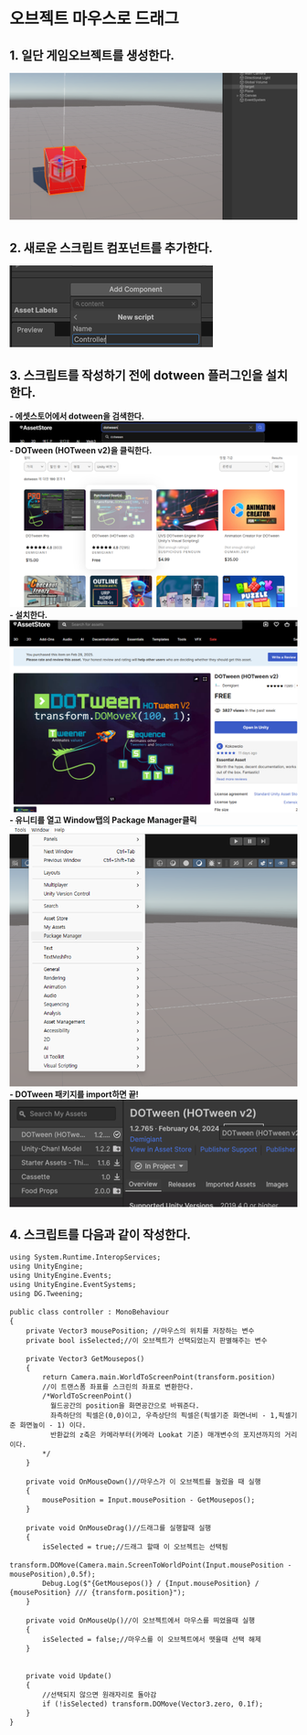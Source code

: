 # 오브젝트 마우스로 드래그
## 1. 일단 게임오브젝트를 생성한다.
<img src = "photos/1-1.png">

## 2. 새로운 스크립트 컴포넌트를 추가한다.
<img src = "photos/1-2.png">

## 3. 스크립트를 작성하기 전에 dotween 플러그인을 설치한다.
  __- 에셋스토어에서 dotween을 검색한다.__
    <img src = "photos/1-3.png">
  __- DOTween (HOTween v2)을 클릭한다.__
    <img src = "photos/1-4.png">
  __- 설치한다.__
    <img src = "photos/1-5.png">
  __- 유니티를 열고 Window탭의 Package Manager클릭__
    <img src = "photos/1-6.png">
  __- DOTween 패키지를 import하면 끝!__
    <img src = "photos/1-7.png">
    
## 4. 스크립트를 다음과 같이 작성한다.

```
using System.Runtime.InteropServices;
using UnityEngine;
using UnityEngine.Events;
using UnityEngine.EventSystems;
using DG.Tweening;

public class controller : MonoBehaviour
{
    private Vector3 mousePosition; //마우스의 위치를 저장하는 변수
    private bool isSelected;//이 오브젝트가 선택되었는지 판별해주는 변수

    private Vector3 GetMousepos()
    {
        return Camera.main.WorldToScreenPoint(transform.position)
        //이 트랜스폼 좌표를 스크린의 좌표로 변환한다.
        /*WorldToScreenPoint()
          월드공간의 position을 화면공간으로 바꿔준다.
          좌측하단의 픽셀은(0,0)이고, 우측상단의 픽셀은(픽셀기준 화면너비 - 1,픽셀기준 화면높이 - 1) 이다.
          반환값의 z축은 카메라부터(카메라 Lookat 기준) 매개변수의 포지션까지의 거리이다.
        */
    }

    private void OnMouseDown()//마우스가 이 오브젝트를 눌렀을 때 실행
    {
        mousePosition = Input.mousePosition - GetMousepos();
    }

    private void OnMouseDrag()//드래그를 실행할때 실행
    {
        isSelected = true;//드래그 할때 이 오브젝트는 선택됨
        transform.DOMove(Camera.main.ScreenToWorldPoint(Input.mousePosition - mousePosition),0.5f);
        Debug.Log($"{GetMousepos()} / {Input.mousePosition} / {mousePosition} /// {transform.position}");
    }

    private void OnMouseUp()//이 오브젝트에서 마우스를 띄었을때 실행
    {
        isSelected = false;//마우스를 이 오브젝트에서 뗏을때 선택 해제
    }


    private void Update()
    {
        //선택되지 않으면 원래자리로 돌아감
        if (!isSelected) transform.DOMove(Vector3.zero, 0.1f);
    }
}
```
